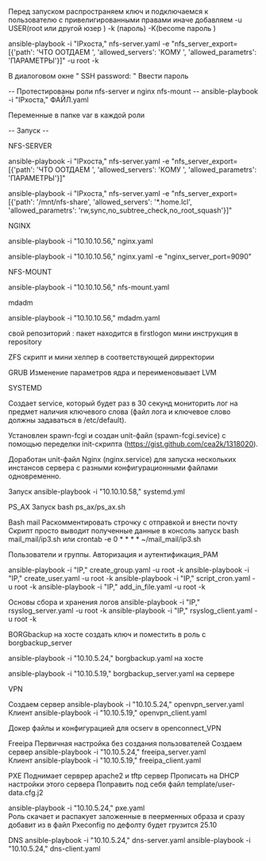Перед запуском распространяем ключ и подключаемся к пользователю с привелигированными правами
иначе добавляем -u USER(root или другой юзер ) -k (пароль) -K(become пароль ) 

ansible-playbook -i "IPхоста," nfs-server.yaml -e "nfs_server_export=[{'path': 'ЧТО ООТДАЕМ ', 'allowed_servers': 'КОМУ ', 'allowed_parametrs': 'ПАРАМЕТРЫ'}]" -u root -k 

В диалоговом окне " SSH password: " Ввести пароль

-- Протестированы роли nfs-server и nginx nfs-mount  --
ansible-playbook -i "IPхоста," ФАЙЛ.yaml 

Переменные в папке var в каждой роли 

-- Запуск -- 

NFS-SERVER

ansible-playbook -i "IPхоста," nfs-server.yaml -e "nfs_server_export=[{'path': 'ЧТО ООТДАЕМ ', 'allowed_servers': 'КОМУ ', 'allowed_parametrs': 'ПАРАМЕТРЫ'}]"


ansible-playbook -i "IPхоста," nfs-server.yaml -e "nfs_server_export=[{'path': '/mnt/nfs-share', 'allowed_servers': '*.home.lcl', 'allowed_parametrs': 'rw,sync,no_subtree_check,no_root_squash'}]"

NGINX


ansible-playbook -i "10.10.10.56," nginx.yaml

ansible-playbook -i "10.10.10.56," nginx.yaml -e "nginx_server_port=9090"     


NFS-MOUNT

ansible-playbook -i "10.10.10.56," nfs-mount.yaml  


mdadm

ansible-playbook -i "10.10.10.56," mdadm.yaml  


свой репозиторий :
пакет находится в firstlogon
мини инструкция в repository

ZFS 
скрипт и мини хелпер в соответствующей дирректории 

GRUB
Изменение параметров ядра и переименовывает LVM

SYSTEMD

Создает service, который будет раз в 30 секунд мониторить лог на предмет наличия ключевого слова (файл лога и ключевое слово должны задаваться в /etc/default).

Установлен spawn-fcgi и создан  unit-файл (spawn-fcgi.sevice) с помощью переделки init-скрипта (https://gist.github.com/cea2k/1318020).

Доработан unit-файл Nginx (nginx.service) для запуска нескольких инстансов сервера с разными конфигурационными файлами одновременно.

Запуск ansible-playbook -i "10.10.10.58," systemd.yml


PS_AX 
Запуск bash ps_ax/ps_ax.sh


Bash mail
Раскомментировать строчку с отправкой и внести почту
Скрипт просто выводит полученные данные в консоль 
запуск bash mail_mail/ip3.sh или  crontab -e        0 * * * * ~/mail_mail/ip3.sh


Пользователи и группы. Авторизация и аутентификация_РАМ

ansible-playbook -i "IP," create_group.yaml -u root -k
ansible-playbook -i "IP," create_user.yaml -u root -k
ansible-playbook -i "IP," script_cron.yaml -u root -k
ansible-playbook -i "IP," add_in_file.yaml -u root -k

Основы сбора и хранения логов 
ansible-playbook -i "IP," rsyslog_server.yaml -u root -k
ansible-playbook -i "IP," rsyslog_client.yaml -u root -k

BORGbackup 
на хосте создать ключ и поместить в роль с borgbackup_server

ansible-playbook -i "10.10.5.24," borgbackup.yaml     на хосте 

ansible-playbook -i "10.10.5.19," borgbackup_server.yaml  на сервере    



VPN

Создаем сервер
ansible-playbook -i "10.10.5.24," openvpn_server.yaml  
Клиент
ansible-playbook -i "10.10.5.19," openvpn_client.yaml  

Докер файлы и конфигурацией для ocserv в openconnect_VPN

Freeipa
Первичная настройка без создания пользователей 
Создаем сервер
ansible-playbook -i "10.10.5.24," freeipa_server.yaml  
Клиент
ansible-playbook -i "10.10.5.19," freeipa_client.yaml  


PXE
Поднимает серврер apache2 и tftp сервер 
Прописать на DHCP настройки этого сервера 
Поправить под себя файл template/user-data.cfg.j2

ansible-playbook -i "10.10.5.24," pxe.yaml         
Роль скачает и распакует заложенные в пеерменных образа и сразу добавит из в файл Pxeconfig по дефолту будет грузится 25.10

DNS
ansible-playbook -i "10.10.5.24," dns-server.yaml
ansible-playbook -i "10.10.5.24," dns-client.yaml  
